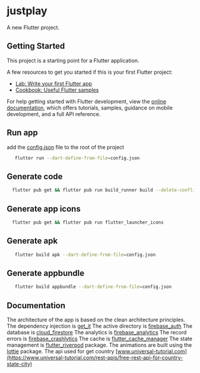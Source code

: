 # justplay

A new Flutter project.

## Getting Started

This project is a starting point for a Flutter application.

A few resources to get you started if this is your first Flutter project:

- [Lab: Write your first Flutter app](https://docs.flutter.dev/get-started/codelab)
- [Cookbook: Useful Flutter samples](https://docs.flutter.dev/cookbook)

For help getting started with Flutter development, view the
[online documentation](https://docs.flutter.dev/), which offers tutorials,
samples, guidance on mobile development, and a full API reference.

## Run app

add the [config.json](config.json) file to the root of the project
```bash
   flutter run --dart-define-from-file=config.json
```

## Generate code

```bash
  flutter pub get && flutter pub run build_runner build --delete-conflicting-outputs
```

## Generate app icons

```bash
  flutter pub get && flutter pub run flutter_launcher_icons
```

## Generate apk

```bash
   flutter build apk --dart-define-from-file=config.json
```

## Generate appbundle

```bash
   flutter build appbundle --dart-define-from-file=config.json
```

## Documentation

The architecture of the app is based on the clean architecture principles.
The dependency injection is [get_it](https://pub.dev/packages/get_it)
The active directory is [firebase_auth](https://pub.dev/packages/firebase_auth)
The database is  [cloud_firestore](https://pub.dev/packages/cloud_firestore)
The analytics is  [firebase_analytics](https://pub.dev/packages/firebase_analytics)
The record errors is  [firebase_crashlytics](https://pub.dev/packages/firebase_crashlytics)
The cache is  [flutter_cache_manager](https://pub.dev/packages/flutter_cache_manager)
The state management is  [flutter_riverpod](https://pub.dev/packages/flutter_riverpod) package.
The animations are built using the [lottie](https://pub.dev/packages/lottie) package.
The api used for get country [www.universal-tutorial.com](https://www.universal-tutorial.com/rest-apis/free-rest-api-for-country-state-city)
